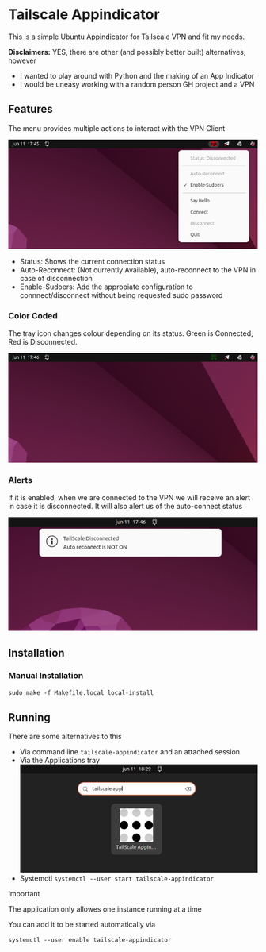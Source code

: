 # Tailscale Appindicator

This is a simple Ubuntu Appindicator for Tailscale VPN and fit my needs.

**Disclaimers:** YES, there are other (and possibly better built) alternatives, 
however

 * I wanted to play around with Python and the making of an App Indicator
 * I would be uneasy working with a random person GH project and a VPN

## Features

The menu provides multiple actions to interact with the VPN Client

![Tailscale Main Menu](./images/main_menu.png)


* Status: Shows the current connection status
* Auto-Reconnect: (Not currently Available), auto-reconnect to the VPN in case of disconnection
* Enable-Sudoers: Add the appropiate configuration to connnect/disconnect without being requested sudo password

### Color Coded

The tray icon changes colour depending on its status. Green is Connected, Red is Disconnected.

![Tailscale Disconnected Icon](./images/connected.png)

### Alerts
If it is enabled, when we are connected to the VPN we will receive an alert in case it is disconnected.
It will also alert us of the auto-connect status

![Tailscale Disconnect Alert](./images/disconnection_alert.png)


## Installation

### Manual Installation
```
sudo make -f Makefile.local local-install
```

## Running

There are some alternatives to this
 
 - Via command line `tailscale-appindicator` and an attached session
 - Via the Applications tray
    ![Applications Tray](./images/apps_menu.png)
 - Systemctl `systemctl --user start tailscale-appindicator`

> [!IMPORTANT]
> The application only allowes one instance running at a time

You can add it to be started automatically via

```
systemctl --user enable tailscale-appindicator
```
